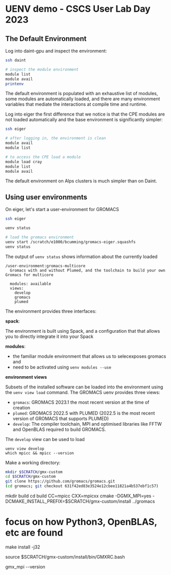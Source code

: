 # UENV demo - CSCS User Lab Day 2023


## The Default Environment

Log into daint-gpu and inspect the environment:

```bash
ssh daint

# inspect the module environment
module list
module avail
printenv
```

The default environment is populated with an exhaustive list of modules, some modules are automatically loaded, and there are many environment variables that mediate the interactions at compile time and runtime.

Log into eiger the first difference that we notice is that the CPE modules are not loaded automatically and the base environment is significantly simpler:

```bash
ssh eiger

# after logging in, the environment is clean
module avail
module list

# to access the CPE load a module
module load cray
module list
module avail
```

The default environment on Alps clusters is much simpler than on Daint.

## Using user environments

On eiger, let's start a user-environment for GROMACS

```bash
ssh eiger

uenv status

# load the gromacs environment
uenv start /scratch/e1000/bcumming/gromacs-eiger.squashfs
uenv status
```

The output of `uenv status` shows information about the currently loaded 
```
/user-environment:gromacs-multicore
  Gromacs with and without Plumed, and the toolchain to build your own Gromacs for multicore

  modules: available
  views:
    develop
    gromacs
    plumed
```

The environment provides three interfaces:

**spack**:

The environment is built using Spack, and a configuration that that allows you to directly integrate it into your Spack 

**modules**:

* the familiar module environment that allows us to selecexposes gromacs and
* need to be activated using `uenv modules --use`

**environment views**

Subsets of the installed software can be loaded into the environment using the `uenv view load` command.
The GROMACS uenv provides three views:

* `gromacs`: GROMACS 2023.1 the most recent version at the time of creation
* `plumed`: GROMACS 2022.5 with PLUMED (2022.5 is the most recent version of GROMACS that supports PLUMED)
* `develop`: The compiler toolchain, MPI and optimised libraries like FFTW and OpenBLAS required to build GROMACS.

The `develop` view can be used to load 

```
uenv view develop
which mpicc && mpicc --version
```

Make a working directory:

```bash
mkdir $SCRATCH/gmx-custom
cd $SCRATCH/gmx-custom
git clone https://github.com/gromacs/gromacs.git
(cd gromacs; git checkout 631f42ed83e3524e12cbee11821a4b537ebf1c57)
```

mkdir build
cd build
CC=mpicc CXX=mpicxx cmake -DGMX_MPI=yes  -DCMAKE_INSTALL_PREFIX=$SCRATCH/gmx-custom/install ../gromacs

# focus on how Python3, OpenBLAS, etc are found

make install -j32

source $SCRATCH/gmx-custom/install/bin/GMXRC.bash

gmx_mpi --version
```


